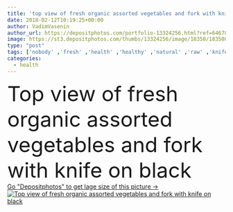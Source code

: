 ```yaml
---
title: 'top view of fresh organic assorted vegetables and fork with knife on black'
date: 2018-02-12T10:19:25+00:00
author: VadimVasenin
author_url: https://depositphotos.com/portfolio-13324256.html?ref=64678756
image: https://st3.depositphotos.com/thumbs/13324256/image/18350/183508592/api_thumb_450.jpg?forcejpeg=true
type: "post"
tags: ['nobody' ,'fresh' ,'health' ,'healthy' ,'natural' ,'raw' ,'knife' ,'food' ,'diet' ,'meal' ,'ripe' ,'eating' ,'freshness' ,'nutrition' ,'vegetarian' ,'vitamin' ,'tomatoes' ,'vegetables' ,'agriculture' ,'parsley' ,'organic' ,'Dieting' ,'nutrients' ,'assorted' ,'assortment' ,'cucumbers' ,'fork' ,'various' ,'carrots' ,'mushrooms' ,'onions' ,'peppers' ,'broccoli' ,'cabbages' ,'Healthy Eating' ,'copy space' ,'top view' ,'on black' ,'savoy cabbage' ,'cherry tomatoes' ]
categories: 
  - health
---
```

<div aling="center">
            <font size="60"> Top view of fresh organic assorted vegetables and fork with knife on black</font>   
</div>
<div>
    <a href='https://st3.depositphotos.com/thumbs/13324256/image/18350/183508592/api_thumb_450.jpg?forcejpeg=true?ref=64678756' target=_blank > Go "Depositphotos" to get lage size of this picture ->
        <img href='https://st3.depositphotos.com/thumbs/13324256/image/18350/183508592/api_thumb_450.jpg?forcejpeg=true?ref=64678756' src='https://st3.depositphotos.com/13324256/18350/i/950/depositphotos_183508592-stock-photo-top-view-fresh-organic-assorted.jpg?forcejpeg=true' alt='Top view of fresh organic assorted vegetables and fork with knife on black' >
    </a>
</div>

